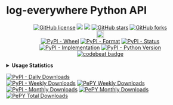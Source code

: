 # log-everywhere Python API

<p align="center">
  <a href="https://github.com/Shail-Shouryya/log-everywhere/blob/main/LICENSE"><img alt="GitHub license" src="https://img.shields.io/github/license/Shail-Shouryya/log-everywhere?color=yellow&labelColor=black"></a>
  <a href="https://docs.python.org/3/index.html">    <img src="https://img.shields.io/badge/python-3.6%2B-blue?labelColor=black"/></a>
  <a href="https://www.python.org/dev/peps/pep-0008"><img src="https://img.shields.io/badge/code%20style-PEP8-yellow.svg?labelColor=black"/></a>
  <a href="https://github.com/Shail-Shouryya/log-everywhere/stargazers"><img alt="GitHub stars" src="https://img.shields.io/github/stars/Shail-Shouryya/log-everywhere?color=blue&labelColor=black"></a>
  <a href="https://github.com/Shail-Shouryya/log-everywhere/network"><img alt="GitHub forks" src="https://img.shields.io/github/forks/Shail-Shouryya/log-everywhere?color=yellow&labelColor=black"></a>
  <br>
  <a href="https://badge.fury.io/py/log-everywhere"><img src="https://badge.fury.io/py/log-everywhere.svg" alt="PyPI version" height="20"></a>
  <br>
  <a href="https://pypi.org/project/log-everywhere/"><img alt="PyPI - Wheel" src="https://img.shields.io/pypi/wheel/log-everywhere?labelColor=black&label=PyPI%20-%20Wheel"></a>
  <a href="https://pypi.org/project/log-everywhere/#files/"><img alt="PyPI - Format" src="https://img.shields.io/pypi/format/log-everywhere?labelColor=black&label=PyPI%20-%20Format"></a>
  <a href="https://pypi.org/project/log-everywhere/#history/"><img alt="PyPI - Status" src="https://img.shields.io/pypi/status/log-everywhere?labelColor=black&label=PyPI%20-%20Status"></a>
  <br>
  <a href="https://pypi.org/project/log-everywhere/"><img alt="PyPI - Implementation" src="https://img.shields.io/pypi/implementation/log-everywhere?labelColor=black&label=PyPI%20-%20Implementation"></a>
  <a href="https://pypi.org/project/log-everywhere/"><img alt="PyPI - Python Version" src="https://img.shields.io/pypi/pyversions/log-everywhere?labelColor=black&label=PyPI%20-%20Python%20Version"></a>
  <br>
  <a href="https://codebeat.co/projects/github-com-shail-shouryya-log-everywhere-main"><img src="https://codebeat.co/badges/46b103ed-da79-4893-96af-ce95c9149532" alt="codebeat badge"/></a>
</p>

<details>
  <summary><b>Usage Statistics</b></summary>

- [PePy](https://pepy.tech/project/log-everywhere)
- [PyPi Stats](https://pypistats.org/packages/log-everywhere)
</details>
<p>
  <a href="https://pypistats.org/packages/log-everywhere"><img alt="PyPI - Daily Downloads" src="https://img.shields.io/pypi/dd/log-everywhere?labelColor=black&color=blue&label=PyPI%20downloads"></a>
  <br>
  <a href="https://pypistats.org/packages/log-everywhere"><img alt="PyPI - Weekly Downloads" src="https://img.shields.io/pypi/dw/log-everywhere?labelColor=black&color=yellow&label=PyPI%20downloads"></a>
  <a href="https://pepy.tech/project/log-everywhere"><img alt="PePY Weekly Downloads" src="https://static.pepy.tech/personalized-badge/log-everywhere?period=week&units=international_system&left_color=black&right_color=blue&left_text=PePY%20Downloads/week"></a>
  <br>
  <a href="https://pypistats.org/packages/log-everywhere"><img alt="PyPI - Monthly Downloads" src="https://img.shields.io/pypi/dm/log-everywhere?labelColor=black&color=blue&label=PyPI%20downloads"></a>
  <a href="https://pepy.tech/project/log-everywhere"><img alt="PePY Monthly Downloads" src="https://static.pepy.tech/personalized-badge/log-everywhere?period=month&units=international_system&left_color=black&right_color=yellow&left_text=PePY%20Downloads/month"></a>
  <br>
  <a href="https://pepy.tech/project/log-everywhere"><img alt="PePY Total Downloads" src="https://static.pepy.tech/personalized-badge/log-everywhere?period=total&units=international_system&left_color=black&right_color=yellow&left_text=PePY%20Downloads%20Total"></a>
</p>
